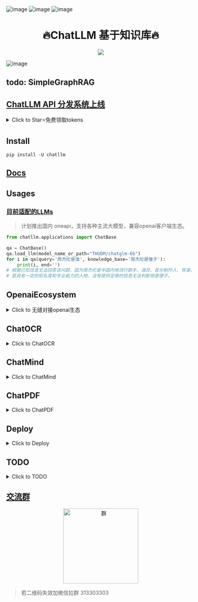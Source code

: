 ![image](https://img.shields.io/pypi/v/chatllm.svg) ![image](https://img.shields.io/travis/yuanjie-ai/chatllm.svg) ![image](https://readthedocs.org/projects/chatllm/badge/?version=latest)

<h1 align = "center">🔥ChatLLM 基于知识库🔥</h1>

<div align=center>
<img src="data/imgs/LLM.drawio.png"/>
</div>

![image](https://github.com/yuanjie-ai/ChatLLM/assets/20265321/90890ea5-e92d-46c8-a600-a32e33eb4fc3)

## todo: SimpleGraphRAG

## [ChatLLM API 分发系统上线](https://api.chatllm.vip/)

<details markdown="1">
  <summary>Click to Star⭐️免费领取tokens</summary>
    https://api.chatllm.vip/

</details>

## Install

```shell
pip install -U chatllm
```

## [Docs](https://yuanjie-ai.github.io/ChatLLM/)

## Usages

### [目前适配的LLMs](LLMS.md)
> 计划推出国内 oneapi，支持各种主流大模型，兼容openai客户端生态。

```python
from chatllm.applications import ChatBase

qa = ChatBase()
qa.load_llm(model_name_or_path="THUDM/chatglm-6b")
for i in qa(query='周杰伦是谁', knowledge_base='周杰伦是傻子'):
    print(i, end='')
# 根据已知信息无法回答该问题，因为周杰伦是中国内地流行歌手、演员、音乐制作人、导演，
# 是具有一定的知名度和专业能力的人物，没有提供足够的信息无法判断他是傻子。
```

## OpenaiEcosystem

<details markdown="1">
  <summary>Click to 无缝对接openai生态</summary>

```shell
# 服务端
pip install "chatllm[openai]" && chatllm-run openai <本地模型地址>
```

- SDK：`pip install openai`

```python
import openai

openai.api_base = 'http://0.0.0.0:8000/v1'
openai.api_key = 'chatllm'
prompt = "你好"
completion = openai.Completion.create(prompt=prompt, stream=True, model="text-davinci-003")
for c in completion:
    print(c.choices[0].text, end='')
# 你好👋!我是人工智能助手 ChatGLM-6B,很高兴见到你，欢迎问我任何问题。
```

- 客户端：[点击下载chatbox](https://chatboxapp.xyz/)，也可接入客户端
  ![客户端](data/imgs/chatbox.png)

### [openai_keys](./data/openai_keys.md): `不定期更新免费keys`

</details>

## ChatOCR

<details markdown="1">
  <summary>Click to ChatOCR</summary>

```python
from meutils.pipe import *
from chatllm.llmchain.applications import ChatOCR

llm = ChatOCR()
file_path = "data/invoice.jpg"
llm.display(file_path, 700)
llm.chat('识别编号,公司名称,开票日期,开票人,收款人,复核人,金额', file_path=file_path) | xprint
```

![ocr](data/imgs/chatocr.png)

</details>

## ChatMind

<details markdown="1">
  <summary>Click to ChatMind</summary>

```shell
pip install "chatllm" && chatllm-run webui --name chatmind
```

![客户端](data/imgs/chatmind.png)

</details>

## ChatPDF

<details markdown="1">
  <summary>Click to ChatPDF</summary>

```shell
pip install "chatllm[pdf]" && chatllm-run webui --name chatpdf
```

- python交互

```python
from chatllm.applications.chatpdf import ChatPDF

qa = ChatPDF(encode_model='nghuyong/ernie-3.0-nano-zh')
qa.load_llm(model_name_or_path="THUDM/chatglm-6b")
qa.create_index('财报.pdf')  # 构建知识库

for i in qa(query='东北证券主营业务'):
    print(i, end='')
# 根据已知信息，东北证券的主营业务为证券业务。公司作为证券公司，主要从事证券经纪、证券投资咨询、与证券交易、
# 证券投资活动有关的财务顾问、证券承销与保荐、证券自营、融资融券、证券投资基金代销和代销金融产品待业务。
```

- 支持召回结果查看
  ![向量召回结果](data/imgs/chatpdf.gif)

</details>

## Deploy

<details markdown="1">
  <summary>Click to Deploy</summary>

- ChatGLM-6B 模型硬件需求

| **量化等级**  | **最低 GPU 显存**（推理） | **最低 GPU 显存**（高效参数微调） |
|-----------|-------------------|-----------------------|
| FP16（无量化） | 13 GB             | 14 GB                 |
| INT8      | 8 GB              | 9 GB                  |
| INT4      | 6 GB              | 7 GB                  |

- 从本地加载模型
    - [安装指南](docs/INSTALL.md)
    - [ChatGLM-6B Mac 本地部署实操记录](https://www.yuque.com/arvinxx/llm/chatglm-6b-deployment-on-mac)
    - [THUDM/ChatGLM-6B#从本地加载模型](https://github.com/THUDM/ChatGLM-6B#从本地加载模型)

</details>

## TODO

<details markdown="1">
  <summary>Click to TODO</summary>

- [ ] ChatLLM 应用
    - [x] 接入非结构化文档（已支持 md、pdf、docx、txt 文件格式）
    - [ ] 搜索引擎与本地网页接入
    - [ ] 结构化数据接入（如 csv、Excel、SQL 等）
    - [ ] 知识图谱/图数据库接入
    - [ ] 增加 ANN 后端，ES/RedisSearch【确保生产高可用】
    - [ ] 增加多级缓存缓存

- [ ] 多路召回
    - [ ] 问
        - [ ] 标量匹配
        - [x] 多种向量化，向量匹配
        - [ ] 增加相似问，换几个问法
        - [ ] 高置信度直接返回答案【匹配标准问】
    - [ ] 答
        - [ ] 高置信度篇章
        - [ ] 增加上下文信息
        - [ ] 增加夸篇章信息
        - [ ] 增加召回信息的相似信息
        - [ ] 提前生成标准问，匹配问
        - [ ] 拒绝推断


- [ ] 增加更多 LLM 模型支持
    - [x] [THUDM/chatglm-6b](https://huggingface.co/THUDM/chatglm-6b)
    - [ ] [THUDM/chatglm-6b-int8](https://huggingface.co/THUDM/chatglm-6b-int8)
    - [ ] [THUDM/chatglm-6b-int4](https://huggingface.co/THUDM/chatglm-6b-int4)
    - [ ] [THUDM/chatglm-6b-int4-qe](https://huggingface.co/THUDM/chatglm-6b-int4-qe)
    - [ ] [ClueAI/ChatYuan-large-v2](https://huggingface.co/ClueAI/ChatYuan-large-v2)
- [ ] 增加更多 Embedding 模型支持
    - [x] [nghuyong/ernie-3.0-nano-zh](https://huggingface.co/nghuyong/ernie-3.0-nano-zh)
    - [x] [nghuyong/ernie-3.0-base-zh](https://huggingface.co/nghuyong/ernie-3.0-base-zh)
    - [x] [shibing624/text2vec-base-chinese](https://huggingface.co/shibing624/text2vec-base-chinese)
    - [x] [GanymedeNil/text2vec-large-chinese](https://huggingface.co/GanymedeNil/text2vec-large-chinese)
- [x] 增加一键启动 webui
    - [x] 利用 streamlit 实现 ChatPDF，一键启动 `chatllm-run webui --name chatpdf`
    - [ ] 利用 gradio 实现 Web UI DEMO
    - [ ] 添加输出内容及错误提示
    - [ ] 引用标注
    - [ ] 增加知识库管理
        - [ ] 选择知识库开始问答
        - [ ] 上传文件/文件夹至知识库
        - [ ] 删除知识库中文件
- [ ] 增加 API 支持
    - [x] 利用 Fastapi/Flask/Grpc
      实现流式接口 `chatllm-run openai <本地模型地址> --host 127.0.0.1 --port 8000`
    - [ ] 前后端分离，实现调用 API 的 Web UI Demo

</details>

## [交流群](http://wechat.yanyue.cloud/common/qun/redirect/?qid=449187)

<div align=center>
<img src="data/imgs/群.png" alt="群" width="200" height="200">
</div>

> 若二维码失效加微信拉群 313303303



